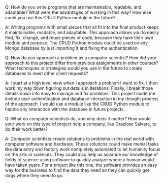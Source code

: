 Q: How do you write programs that are maintainable, readable, and adaptable? What were the advantages of working in this way? How else could you use this CRUD Python module in the future?

A: Writing programs with small pieces that all fit into the final product keeps it maintainable, readable, and adaptable. This approach allows you to easily find, fix, change, and reuse pieces of code, because they have their own module and purpose. The CRUD Python module could be used on any Mongo database by just importing it and fixing the authentication.

Q: How do you approach a problem as a computer scientist? How did your approach to this project differ from previous assignments in other courses? What techniques or strategies would you use in the future to create databases to meet other client requests?

A: I start at a high level view when I approach a problem I want to fix. I then work my way down figuring out details in iterations. Finally, I break those details down into easy to manage and fix problems. This project made me include user authentication and database interaction in my thought process of the approach. I would use a module like the CRUD Python module to handle any interaction with the database in future projects. 

Q: What do computer scientists do, and why does it matter? How would your work on this type of project help a company, like Grazioso Salvare, to do their work better?

A: Computer scientists create solutions to problems in the real world with computer software and hardware. These solutions could make menial tasks like data entry and factory work completely automated to let humanity focus on the arts or sciences. They could also help us advance our knowledge of fields of science using software to quickly analyze where a human would have taken years. For a project like this one, the software provides an easy way for the business to find the data they need so they can quickly get dogs where they need to go.
